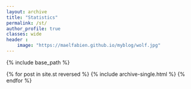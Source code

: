 ```yaml
---
layout: archive
title: "Statistics"
permalink: /st/
author_profile: true
classes: wide
header :
    image: "https://maelfabien.github.io/myblog/wolf.jpg"
---
```


{% include base_path %}

{% for post in site.st reversed %}
  {% include archive-single.html %}
{% endfor %}
